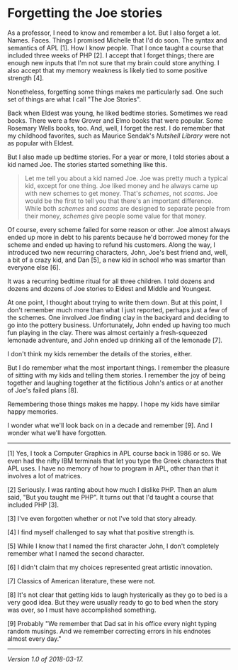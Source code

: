 Forgetting the Joe stories
==========================

As a professor, I need to know and remember a lot. But I also forget
a lot.  Names.  Faces.  Things I promised Michelle that I'd do soon.
The syntax and semantics of APL [1].  How I know people.  That I once
taught a course that included three weeks of PHP [2].  I accept that I
forget things; there are enough new inputs that I'm not sure that my
brain could store anything. I also accept that my memory weakness is
likely tied to some positive strength [4].

Nonetheless, forgetting some things makes me particularly sad.  One such
set of things are what I call "The Joe Stories".

Back when Eldest was young, he liked bedtime stories.  Sometimes we
read books.  There were a few Grover and Elmo books that were popular.
Some Rosemary Wells books, too.  And, well, I forget the rest.  I do
remember that my childhood favorites, such as Maurice Sendak's _Nutshell
Library_ were not as popular with Eldest.

But I also made up bedtime stories.  For a year or more, I told stories
about a kid named Joe.  The stories started something like this.

> Let me tell you about a kid named Joe.  Joe was pretty much a typical
kid, except for one thing.  Joe liked money and he always came up with
new schemes to get money.  That's *schemes*, not *scams*.  Joe would be
the first to tell you that there's an important difference.  While both
*schemes* and *scams* are designed to separate people from their money,
*schemes* give people some value for that money.

Of course, every scheme failed for some reason or other.  Joe almost
always ended up more in debt to his parents because he'd borrowed money
for the scheme and ended up having to refund his customers. Along the way,
I introduced two new recurring characters, John, Joe's best friend and,
well, a bit of a crazy kid, and Dan [5], a new kid in school who was
smarter than everyone else [6].

It was a recurring bedtime ritual for all three children.  I told dozens
and dozens and dozens of Joe stories to Eldest and Middle and Youngest.

At one point, I thought about trying to write them down.  But at this
point, I don't remember much more than what I just reported, perhaps
just a few of the schemes. One involved Joe finding clay in the backyard
and deciding to go into the pottery business.  Unfortunately, John ended
up having too much fun playing in the clay.  There was almost certainly
a fresh-squeezed lemonade adventure, and John ended up drinking all of
the lemonade [7].

I don't think my kids remember the details of the stories, either.  

But I do remember what the most important things.  I remember the pleasure
of sitting with my kids and telling them stories.  I remember the joy of
being together and laughing together at the fictitious John's antics or
at another of Joe's failed plans [8].

Remembering those things makes me happy.  I hope my kids have similar
happy memories.

I wonder what we'll look back on in a decade and remember [9].  And I
wonder what we'll have forgotten.

---

[1] Yes, I took a Computer Graphics in APL course back in 1986 or
so.  We even had the nifty IBM terminals that let you type the Greek
characters that APL uses.  I have no memory of how to program in APL,
other than that it involves a lot of matrices.

[2] Seriously.  I was ranting about how much I dislike PHP.  Then 
an alum said, "But you taught me PHP".  It turns out that I'd taught
a course that included PHP [3].

[3] I've even forgotten whether or not I've told that story already.

[4] I find myself challenged to say what that positive strength is.

[5] While I know that I named the first character John, I don't completely
remember what I named the second character.

[6] I didn't claim that my choices represented great artistic
innovation.

[7] Classics of American literature, these were not.

[8] It's not clear that getting kids to laugh hysterically as they go
to bed is a very good idea.  But they were usually ready to go to bed
when the story was over, so I must have accomplished something.

[9] Probably "We remember that Dad sat in his office every night typing
random musings.  And we remember correcting errors in his endnotes almost
every day."

---

*Version 1.0 of 2018-03-17.*
